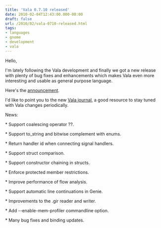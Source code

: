 ```yaml
---
title: 'Vala 0.7.10 released'
date: 2010-02-04T12:43:00.000-08:00
draft: false
url: /2010/02/vala-0710-released.html
tags: 
- languages
- gnome
- development
- vala
---
```


Hello,

I'm lately following the Vala development and finally we got a new release with plenty of bug fixes and enhancements which makes Vala even more interesting and usable as general purpose language.

  

Here's the [announcement](http://mail.gnome.org/archives/vala-list/2010-February/msg00040.html).

I'd like to point you to the new [Vala journal](http://valajournal.blogspot.com/), a good resource to stay tuned with Vala changes periodically.

  

News:

\* Support coalescing operator ??.

\* Support to\_string and bitwise complement with enums.

\* Return handler id when connecting signal handlers.

\* Support struct comparison.

\* Support constructor chaining in structs.

\* Enforce protected member restrictions.

\* Improve performance of flow analysis.

\* Support automatic line continuations in Genie.

\* Improvements to the .gir reader and writer.

\* Add --enable-mem-profiler commandline option.

\* Many bug fixes and binding updates.